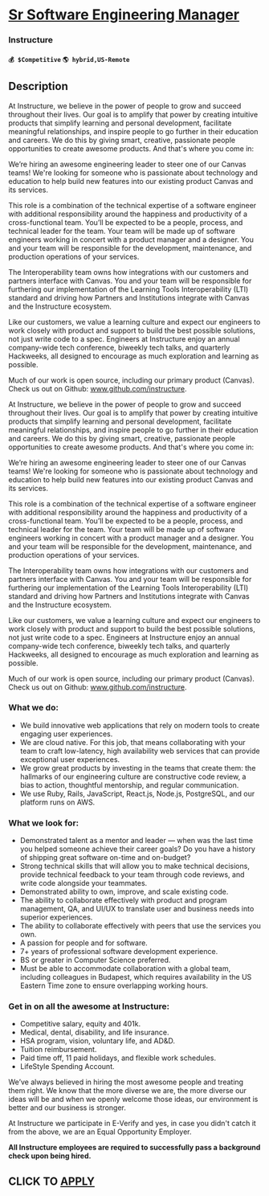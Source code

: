 # [Sr Software Engineering Manager](https://www.remotewlb.com/apply/sr-software-engineering-manager)  
### Instructure  
#### `💰 $Competitive` `🌎 hybrid,US-Remote`  

## Description

At Instructure, we believe in the power of people to grow and succeed throughout their lives. Our goal is to amplify that power by creating intuitive products that simplify learning and personal development, facilitate meaningful relationships, and inspire people to go further in their education and careers. We do this by giving smart, creative, passionate people opportunities to create awesome products. And that's where you come in:

  

We’re hiring an awesome engineering leader to steer one of our Canvas teams! We're looking for someone who is passionate about technology and education to help build new features into our existing product Canvas and its services.

  

This role is a combination of the technical expertise of a software engineer with additional responsibility around the happiness and productivity of a cross-functional team. You’ll be expected to be a people, process, and technical leader for the team. Your team will be made up of software engineers working in concert with a product manager and a designer. You and your team will be responsible for the development, maintenance, and production operations of your services.

  

The Interoperability team owns how integrations with our customers and partners interface with Canvas. You and your team will be responsible for furthering our implementation of the Learning Tools Interoperability (LTI) standard and driving how Partners and Institutions integrate with Canvas and the Instructure ecosystem.

  

Like our customers, we value a learning culture and expect our engineers to work closely with product and support to build the best possible solutions, not just write code to a spec. Engineers at Instructure enjoy an annual company-wide tech conference, biweekly tech talks, and quarterly Hackweeks, all designed to encourage as much exploration and learning as possible.

  

Much of our work is open source, including our primary product (Canvas). Check us out on Github: www.github.com/instructure.

  

  

At Instructure, we believe in the power of people to grow and succeed throughout their lives. Our goal is to amplify that power by creating intuitive products that simplify learning and personal development, facilitate meaningful relationships, and inspire people to go further in their education and careers. We do this by giving smart, creative, passionate people opportunities to create awesome products. And that's where you come in:

  

We’re hiring an awesome engineering leader to steer one of our Canvas teams! We're looking for someone who is passionate about technology and education to help build new features into our existing product Canvas and its services.

  

This role is a combination of the technical expertise of a software engineer with additional responsibility around the happiness and productivity of a cross-functional team. You’ll be expected to be a people, process, and technical leader for the team. Your team will be made up of software engineers working in concert with a product manager and a designer. You and your team will be responsible for the development, maintenance, and production operations of your services.

  

The Interoperability team owns how integrations with our customers and partners interface with Canvas. You and your team will be responsible for furthering our implementation of the Learning Tools Interoperability (LTI) standard and driving how Partners and Institutions integrate with Canvas and the Instructure ecosystem.

  

Like our customers, we value a learning culture and expect our engineers to work closely with product and support to build the best possible solutions, not just write code to a spec. Engineers at Instructure enjoy an annual company-wide tech conference, biweekly tech talks, and quarterly Hackweeks, all designed to encourage as much exploration and learning as possible.

  

Much of our work is open source, including our primary product (Canvas). Check us out on Github: www.github.com/instructure.

  

  

### What we do:

* We build innovative web applications that rely on modern tools to create engaging user experiences.
* We are cloud native. For this job, that means collaborating with your team to craft low-latency, high availability web services that can provide exceptional user experiences.
* We grow great products by investing in the teams that create them: the hallmarks of our engineering culture are constructive code review, a bias to action, thoughtful mentorship, and regular communication.
* We use Ruby, Rails, JavaScript, React.js, Node.js, PostgreSQL, and our platform runs on AWS.

  

  

### What we look for:

* Demonstrated talent as a mentor and leader — when was the last time you helped someone achieve their career goals? Do you have a history of shipping great software on-time and on-budget?
* Strong technical skills that will allow you to make technical decisions, provide technical feedback to your team through code reviews, and write code alongside your teammates.
* Demonstrated ability to own, improve, and scale existing code.
* The ability to collaborate effectively with product and program management, QA, and UI/UX to translate user and business needs into superior experiences.
* The ability to collaborate effectively with peers that use the services you own.
* A passion for people and for software.
* 7+ years of professional software development experience.
* BS or greater in Computer Science preferred.
* Must be able to accommodate collaboration with a global team, including colleagues in Budapest, which requires availability in the US Eastern Time zone to ensure overlapping working hours.

  

  

### Get in on all the awesome at Instructure:

* Competitive salary, equity and 401k.
* Medical, dental, disability, and life insurance.
* HSA program, vision, voluntary life, and AD&D.
* Tuition reimbursement.
* Paid time off, 11 paid holidays, and flexible work schedules.
* LifeStyle Spending Account.

  

  

We’ve always believed in hiring the most awesome people and treating them right. We know that the more diverse we are, the more diverse our ideas will be and when we openly welcome those ideas, our environment is better and our business is stronger.

  

At Instructure we participate in E-Verify and yes, in case you didn't catch it from the above, we are an Equal Opportunity Employer.

  

 **All Instructure employees are required to successfully pass a background check upon being hired.**

  
## CLICK TO [APPLY](https://www.remotewlb.com/apply/sr-software-engineering-manager)

